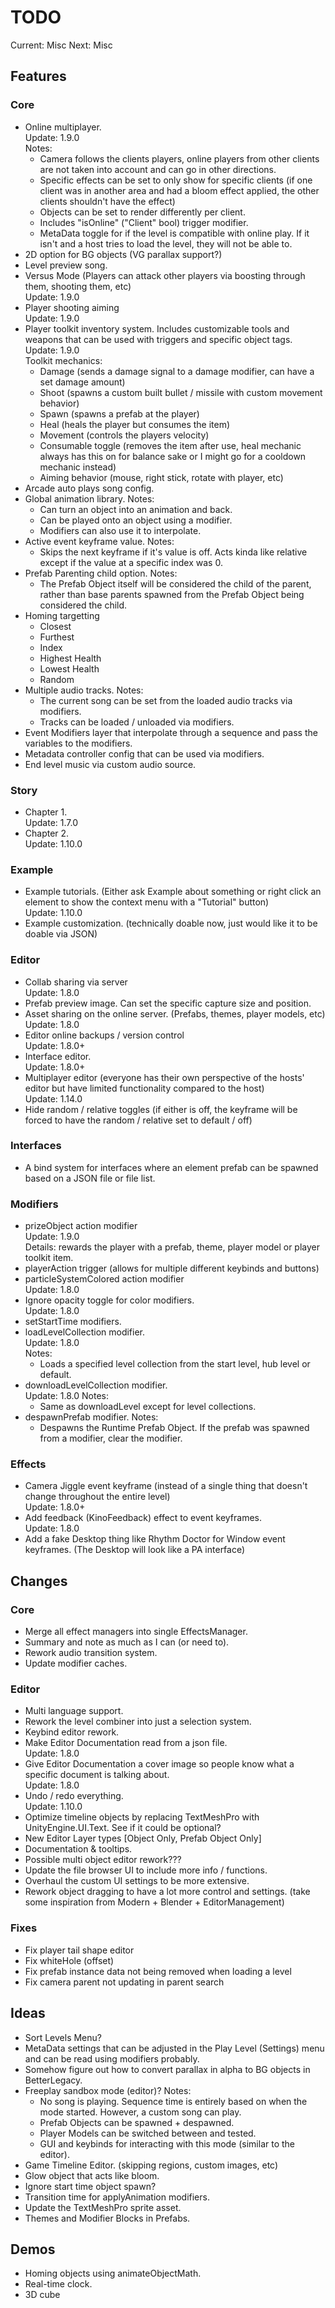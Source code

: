 ﻿# TODO
Current: Misc
Next: Misc

## Features
### Core
- Online multiplayer.  
  Update: 1.9.0  
  Notes:  
  - Camera follows the clients players, online players from other clients are not taken into account and can go in other directions.
  - Specific effects can be set to only show for specific clients (if one client was in another area and had a bloom effect applied, the other clients shouldn't have the effect)
  - Objects can be set to render differently per client.
  - Includes "isOnline" ("Client" bool) trigger modifier.
  - MetaData toggle for if the level is compatible with online play. If it isn't and a host tries to load the level, they will not be able to.
- 2D option for BG objects (VG parallax support?)
- Level preview song.
- Versus Mode (Players can attack other players via boosting through them, shooting them, etc)  
  Update: 1.9.0  
- Player shooting aiming  
  Update: 1.9.0  
- Player toolkit inventory system. Includes customizable tools and weapons that can be used with triggers and specific object tags.    
  Update: 1.9.0  
  Toolkit mechanics:  
  - Damage (sends a damage signal to a damage modifier, can have a set damage amount)
  - Shoot (spawns a custom built bullet / missile with custom movement behavior)
  - Spawn (spawns a prefab at the player)
  - Heal (heals the player but consumes the item)
  - Movement (controls the players velocity)
  - Consumable toggle (removes the item after use, heal mechanic always has this on for balance sake or I might go for a cooldown mechanic instead)
  - Aiming behavior (mouse, right stick, rotate with player, etc)
- Arcade auto plays song config.
- Global animation library.
  Notes:  
  - Can turn an object into an animation and back.
  - Can be played onto an object using a modifier.
  - Modifiers can also use it to interpolate.
- Active event keyframe value.
  Notes:  
  - Skips the next keyframe if it's value is off. Acts kinda like relative except if the value at a specific index was 0.
- Prefab Parenting child option.
  Notes:  
  - The Prefab Object itself will be considered the child of the parent, rather than base parents spawned from the Prefab Object being considered the child.
- Homing targetting
  - Closest
  - Furthest
  - Index
  - Highest Health
  - Lowest Health
  - Random
- Multiple audio tracks.
  Notes:  
  - The current song can be set from the loaded audio tracks via modifiers.
  - Tracks can be loaded / unloaded via modifiers.
- Event Modifiers layer that interpolate through a sequence and pass the variables to the modifiers.
- Metadata controller config that can be used via modifiers.
- End level music via custom audio source.

### Story
- Chapter 1.  
  Update: 1.7.0  
- Chapter 2.  
  Update: 1.10.0  

### Example
- Example tutorials. (Either ask Example about something or right click an element to show the context menu with a "Tutorial" button)  
  Update: 1.10.0  
- Example customization. (technically doable now, just would like it to be doable via JSON)

### Editor
- Collab sharing via server  
  Update: 1.8.0  
- Prefab preview image. Can set the specific capture size and position.
- Asset sharing on the online server. (Prefabs, themes, player models, etc)  
  Update: 1.8.0  
- Editor online backups / version control  
  Update: 1.8.0+  
- Interface editor.  
  Update: 1.8.0+  
- Multiplayer editor (everyone has their own perspective of the hosts' editor but have limited functionality compared to the host)  
  Update: 1.14.0  
- Hide random / relative toggles (if either is off, the keyframe will be forced to have the random / relative set to default / off)

### Interfaces
- A bind system for interfaces where an element prefab can be spawned based on a JSON file or file list.

### Modifiers
- prizeObject action modifier  
  Update: 1.9.0  
  Details: rewards the player with a prefab, theme, player model or player toolkit item.
- playerAction trigger (allows for multiple different keybinds and buttons)
- particleSystemColored action modifier  
  Update: 1.8.0  
- Ignore opacity toggle for color modifiers.  
  Update: 1.8.0  
- setStartTime modifiers.
- loadLevelCollection modifier.  
  Update: 1.8.0  
  Notes:  
  - Loads a specified level collection from the start level, hub level or default.
- downloadLevelCollection modifier.  
  Update: 1.8.0
  Notes:  
  - Same as downloadLevel except for level collections.
- despawnPrefab modifier.
  Notes:  
  - Despawns the Runtime Prefab Object. If the prefab was spawned from a modifier, clear the modifier.

### Effects
- Camera Jiggle event keyframe (instead of a single thing that doesn't change throughout the entire level)  
  Update: 1.8.0+  
- Add feedback (KinoFeedback) effect to event keyframes.  
  Update: 1.8.0  
- Add a fake Desktop thing like Rhythm Doctor for Window event keyframes. (The Desktop will look like a PA interface)


## Changes
### Core
- Merge all effect managers into single EffectsManager.
- Summary and note as much as I can (or need to).
- Rework audio transition system.
- Update modifier caches.

### Editor
- Multi language support.
- Rework the level combiner into just a selection system.
- Keybind editor rework.
- Make Editor Documentation read from a json file.  
  Update: 1.8.0  
- Give Editor Documentation a cover image so people know what a specific document is talking about.  
  Update: 1.8.0  
- Undo / redo everything.  
  Update: 1.10.0  
- Optimize timeline objects by replacing TextMeshPro with UnityEngine.UI.Text. See if it could be optional?
- New Editor Layer types [Object Only, Prefab Object Only]
- Documentation & tooltips.
- Possible multi object editor rework???
- Update the file browser UI to include more info / functions.
- Overhaul the custom UI settings to be more extensive.
- Rework object dragging to have a lot more control and settings. (take some inspiration from Modern + Blender + EditorManagement)


### Fixes
- Fix player tail shape editor
- Fix whiteHole (offset)
- Fix prefab instance data not being removed when loading a level
- Fix camera parent not updating in parent search


## Ideas
- Sort Levels Menu?
- MetaData settings that can be adjusted in the Play Level (Settings) menu and can be read using modifiers probably.
- Somehow figure out how to convert parallax in alpha to BG objects in BetterLegacy.
- Freeplay sandbox mode (editor)?
  Notes:  
  - No song is playing. Sequence time is entirely based on when the mode started. However, a custom song can play.
  - Prefab Objects can be spawned + despawned.
  - Player Models can be switched between and tested.
  - GUI and keybinds for interacting with this mode (similar to the editor).
- Game Timeline Editor. (skipping regions, custom images, etc)
- Glow object that acts like bloom.
- Ignore start time object spawn?
- Transition time for applyAnimation modifiers.
- Update the TextMeshPro sprite asset.
- Themes and Modifier Blocks in Prefabs.


## Demos
- Homing objects using animateObjectMath.
- Real-time clock.
- 3D cube